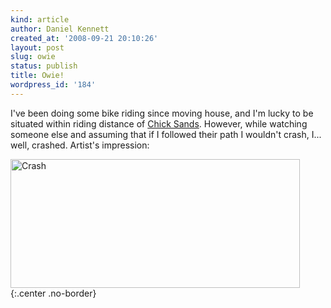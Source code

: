 ```yaml
---
kind: article
author: Daniel Kennett
created_at: '2008-09-21 20:10:26'
layout: post
slug: owie
status: publish
title: Owie!
wordpress_id: '184'
---
```


I've been doing some bike riding since moving house, and I'm lucky to be situated within riding distance of <a href="http://www.chicksandsbikepark.co.uk/">Chick Sands</a>. However, while watching someone else and assuming that if I followed their path I wouldn't crash, I... well, crashed. Artist's impression:

<a href="/pictures/for_posts/2008/09/crash.png"><img src="/pictures/for_posts/2008/09/crash.png" alt="Crash" title="Oh noes!" width="463" height="206" class="size-full wp-image-185" /></a>
{:.center .no-border}

